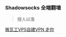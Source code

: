 ### Shadowsocks 全端翻墙 

> 授人以渔

[搬瓦工VPS自建VPN 走你](http://www.smallstrong.site/2016/10/11/%E4%BA%94%E5%88%86%E9%92%9F%E6%95%99%E4%BD%A0%E5%9C%A8VPS%E4%B8%8A%E6%90%AD%E5%BB%BAVPN/)




